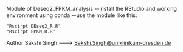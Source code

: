 Module of Deseq2_FPKM_analysis
--install the RStudio and working environment using conda
--use the module like this:

	"Rscirpt DEseq2_R.R"
	"Rscirpt FPKM_R.R"
Author
Sakshi Singh ---> Sakshi.Singh@uniklinikum-dresden.de
